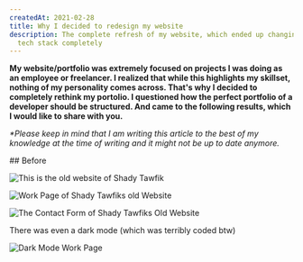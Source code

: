 ```yaml
---
createdAt: 2021-02-28
title: Why I decided to redesign my website
description: The complete refresh of my website, which ended up changing the
  tech stack completely
---
```

**My website/portfolio was extremely focused on projects I was doing as an employee or freelancer. I realized that while this highlights my skillset, nothing of my personality comes across. That's why I decided to completely rethink my portolio. I questioned how the perfect portfolio of a developer should be structured. And came to the following results, which I would like to share with you.** 

*\*Please keep in mind that I am writing this article to the best of my knowledge at the time of writing and it might not be up to date anymore.*

\## Before

![This is the old website of Shady Tawfik](/img/scr-20220626-qqz.png "MA Old Site")

![Work Page of Shady Tawfiks old Website](/img/scr-20220626-qv8.png "Work Page")

![The Contact Form of Shady Tawfiks Old Website](/img/scr-20220626-qrk.png "Contact Form")

There was even a dark mode (which was terribly coded btw)

![Dark Mode Work Page](/img/scr-20220626-qve.png "Dark Mode Work Page")